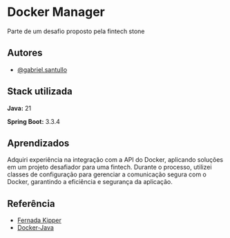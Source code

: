 
# Docker Manager
Parte de um desafio proposto pela fintech stone



## Autores

- [@gabriel.santullo](https://gitlab.com/santullo)


## Stack utilizada

**Java:** 21

**Spring Boot:** 3.3.4


## Aprendizados

Adquiri experiência na integração com a API do Docker, aplicando soluções em um projeto desafiador para uma fintech. Durante o processo, utilizei classes de configuração para gerenciar a comunicação segura com o Docker, garantindo a eficiência e segurança da aplicação.


## Referência

 - [Fernada Kipper](https://www.youtube.com/watch?v=wp5PjmwYymA&t=1558s)
 - [Docker-Java](https://github.com/docker-java)

